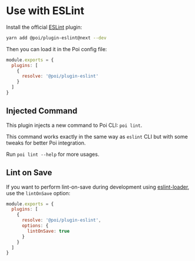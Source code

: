 # Use with ESLint

Install the official [ESLint](https://github.com/egoist/poi/tree/master/packages/plugin-eslint) plugin:

```bash
yarn add @poi/plugin-eslint@next --dev
```

Then you can load it in the Poi config file:

```js
module.exports = {
  plugins: [
    {
      resolve: '@poi/plugin-eslint'
    }
  ]
}
```

## Injected Command

This plugin injects a new command to Poi CLI: `poi lint`. 

This command works exactly in the same way as `eslint` CLI but with some tweaks for better Poi integration.

Run `poi lint --help` for more usages.

## Lint on Save

If you want to perform lint-on-save during development using [eslint-loader](https://github.com/webpack-contrib/eslint-loader), use the `lintOnSave` option:

```js
module.exports = {
  plugins: [
    {
      resolve: '@poi/plugin-eslint',
      options: {
        lintOnSave: true
      }
    }
  ]
}
```

